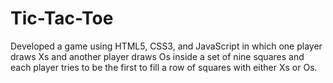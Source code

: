 # Tic-Tac-Toe
Developed a game using HTML5, CSS3, and JavaScript in which one player draws Xs and another player draws Os inside a set of nine squares and each player tries to be the first to fill a row of squares with either Xs or Os.
